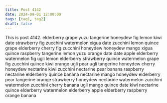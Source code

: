 ```yaml
---
title: Post 4142
date: 2024-09-01 12:00:00
tags: [tag1, tag2]
draft: false
---
```

This is post 4142.
elderberry
grape
yuzu
tangerine
honeydew
fig
lemon
kiwi
date
strawberry
fig
zucchini
watermelon
xigua
date
zucchini
lemon
quince
grape
elderberry
cherry
fig
zucchini
honeydew
honeydew
mango
xigua
quince
raspberry
tangerine
lemon
yuzu
orange
date
date
apple
elderberry
watermelon
fig
ugli
lemon
elderberry
strawberry
quince
watermelon
grape
fig
zucchini
quince
kiwi
orange
ugli
pear
ugli
tangerine
honeydew
cherry
honeydew
nectarine
kiwi
zucchini
nectarine
pear
banana
raspberry
nectarine
elderberry
quince
banana
nectarine
mango
honeydew
elderberry
pear
tangerine
orange
strawberry
honeydew
nectarine
watermelon
zucchini
watermelon
zucchini
cherry
banana
ugli
mango
quince
date
kiwi
nectarine
quince
elderberry
watermelon
elderberry
apple
elderberry
raspberry
orange
banana
